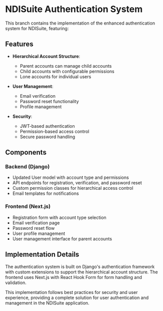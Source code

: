 # NDISuite Authentication System

This branch contains the implementation of the enhanced authentication system for NDISuite, featuring:

## Features

- **Hierarchical Account Structure**:
  - Parent accounts can manage child accounts
  - Child accounts with configurable permissions
  - Lone accounts for individual users

- **User Management**:
  - Email verification
  - Password reset functionality
  - Profile management

- **Security**:
  - JWT-based authentication
  - Permission-based access control
  - Secure password handling

## Components

### Backend (Django)

- Updated User model with account type and permissions
- API endpoints for registration, verification, and password reset
- Custom permission classes for hierarchical access control
- Email templates for notifications

### Frontend (Next.js)

- Registration form with account type selection
- Email verification page
- Password reset flow
- User profile management
- User management interface for parent accounts

## Implementation Details

The authentication system is built on Django's authentication framework with custom extensions to support the hierarchical account structure. The frontend uses Next.js with React Hook Form for form handling and validation.

This implementation follows best practices for security and user experience, providing a complete solution for user authentication and management in the NDISuite application.
